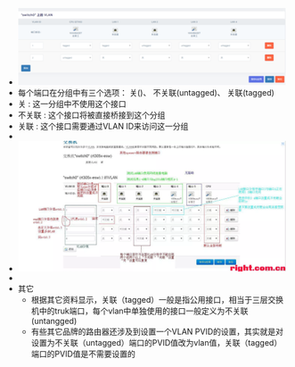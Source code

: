 - ![image.png](../assets/image_1690858655295_0.png)
- 每个端口在分组中有三个选项： 关()、 不关联(untagged)、 关联(tagged)
- 关 : 这一分组中不使用这个接口
- 不关联 : 这个接口将被直接桥接到这个分组
- 关联 : 这个接口需要通过VLAN ID来访问这一分组
-
- ![image.png](../assets/image_1690858684063_0.png)
-
- 其它
	- 根据其它资料显示，关联（tagged）一般是指公用接口，相当于三层交换机中的truk端口，每个vlan中单独使用的接口一般定义为不关联(untangged)
	- 有些其它品牌的路由器还涉及到设置一个VLAN  PVID的设置，其实就是对设置为不关联（untagged）端口的PVID值改为vlan值，关联（tagged）端口的PVID值是不需要设置的